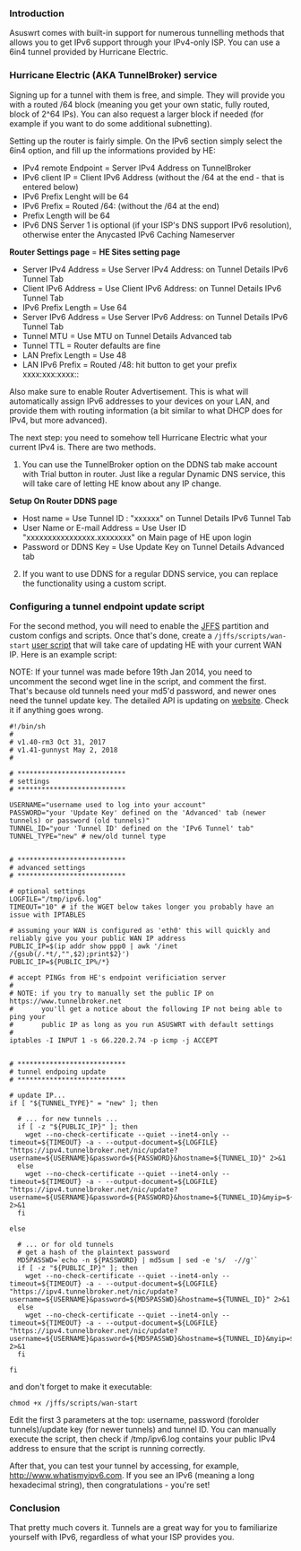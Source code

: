 ### Introduction

Asuswrt comes with built-in support for numerous tunnelling methods that allows you to get IPv6 support through your IPv4-only ISP.   You can use a 6in4 tunnel provided by Hurricane Electric.


### Hurricane Electric (AKA TunnelBroker) service

Signing up for a tunnel with them is free, and simple.  They will provide you with a routed /64 block (meaning you get your own static, fully routed, block of 2^64 IPs).  You can also request a larger block if needed (for example if you want to do some additional subnetting).

Setting up the router is fairly simple.  On the IPv6 section simply select the 6in4 option, and fill up the informations provided by HE:

* IPv4 remote Endpoint = Server IPv4 Address on TunnelBroker
* IPv6 client IP = Client IPv6 Address (without the /64 at the end - that is entered below)
* IPv6 Prefix Lenght will be 64
* IPv6 Prefix = Routed /64: (without the /64 at the end)
* Prefix Length will be 64
* IPv6 DNS Server 1 is optional (if your ISP's DNS support IPv6 resolution), otherwise enter the Anycasted IPv6 Caching Nameserver

**Router Settings page**  =  **HE  Sites setting page**
* Server IPv4 Address =  Use Server IPv4 Address: on Tunnel Details IPv6 Tunnel Tab
* Client IPv6 Address =  Use Client IPv6 Address: on Tunnel Details IPv6 Tunnel Tab
* IPv6 Prefix Length  =  Use 64
* Server IPv6 Address =  Use Server IPv6 Address: on Tunnel Details IPv6 Tunnel Tab
* Tunnel MTU 	      =  Use MTU  on Tunnel Details Advanced tab 
* Tunnel TTL 	      =  Router defaults are fine
* LAN Prefix Length   =  Use 48
* LAN IPv6 Prefix     =  Routed /48: hit button to  get your prefix xxxx:xxx:xxxx:: 


Also make sure to enable Router Advertisement.  This is what will automatically assign IPv6 addresses to your devices on your LAN, and provide them with routing information (a bit similar to what DHCP does for IPv4, but more advanced).

The next step: you need to somehow tell Hurricane Electric what your current IPv4 is.  There are two methods.

1) You can use the TunnelBroker option on the DDNS tab make account with Trial button in router. Just like a regular Dynamic DNS service, this will take care of letting HE know about any IP change.

**Setup On Router DDNS page**
* Host name                   = Use Tunnel ID : "xxxxxx" on Tunnel Details IPv6 Tunnel Tab
* User Name or E-mail Address = Use User ID "xxxxxxxxxxxxxxxx.xxxxxxxx" on Main page of HE upon login
* Password or DDNS Key        = Use Update Key on Tunnel Details Advanced tab 


2) If you want to use DDNS for a regular DDNS service, you can replace the functionality using a custom script.


### Configuring a tunnel endpoint update script

For the second method, you will need to enable the [JFFS](https://github.com/RMerl/asuswrt-merlin.ng/wiki/JFFS) partition and custom configs and scripts.  Once that's done, create a `/jffs/scripts/wan-start` [user script](https://github.com/RMerl/asuswrt-merlin.ng/wiki/User-scripts) that will take care of updating HE with your current WAN IP.  Here is an example script:

NOTE: If your tunnel was made before 19th Jan 2014, you need to uncomment the second wget line in the script, and comment the first. That's because old tunnels need your md5'd password, and newer ones need the tunnel update key. The detailed API is updating on [website](https://forums.he.net/index.php?topic=3153.0). Check it if anything goes wrong.

```
#!/bin/sh
#
# v1.40-rm3 Oct 31, 2017
# v1.41-gunnyst May 2, 2018
#

# ***************************
# settings
# ***************************

USERNAME="username used to log into your account"
PASSWORD="your 'Update Key' defined on the 'Advanced' tab (newer tunnels) or password (old tunnels)"
TUNNEL_ID="your 'Tunnel ID' defined on the 'IPv6 Tunnel' tab"
TUNNEL_TYPE="new" # new/old tunnel type


# ***************************
# advanced settings
# ***************************

# optional settings
LOGFILE="/tmp/ipv6.log"
TIMEOUT="10" # if the WGET below takes longer you probably have an issue with IPTABLES

# assuming your WAN is configured as 'eth0' this will quickly and reliably give you your public WAN IP address
PUBLIC_IP=$(ip addr show ppp0 | awk '/inet /{gsub(/.*t/,"",$2);print$2}')
PUBLIC_IP=${PUBLIC_IP%/*}

# accept PINGs from HE's endpoint verificiation server
#
# NOTE: if you try to manually set the public IP on https://www.tunnelbroker.net
#       you'll get a notice about the following IP not being able to ping your
#       public IP as long as you run ASUSWRT with default settings
#
iptables -I INPUT 1 -s 66.220.2.74 -p icmp -j ACCEPT


# ***************************
# tunnel endpoing update
# ***************************

# update IP...
if [ "${TUNNEL_TYPE}" = "new" ]; then

  # ... for new tunnels ...
  if [ -z "${PUBLIC_IP}" ]; then
    wget --no-check-certificate --quiet --inet4-only --timeout=${TIMEOUT} -a - --output-document=${LOGFILE} "https://ipv4.tunnelbroker.net/nic/update?username=${USERNAME}&password=${PASSWORD}&hostname=${TUNNEL_ID}" 2>&1
  else
    wget --no-check-certificate --quiet --inet4-only --timeout=${TIMEOUT} -a - --output-document=${LOGFILE} "https://ipv4.tunnelbroker.net/nic/update?username=${USERNAME}&password=${PASSWORD}&hostname=${TUNNEL_ID}&myip=${PUBLIC_IP}" 2>&1
  fi

else

  # ... or for old tunnels
  # get a hash of the plaintext password
  MD5PASSWD=`echo -n ${PASSWORD} | md5sum | sed -e 's/  -//g'`
  if [ -z "${PUBLIC_IP}" ]; then
    wget --no-check-certificate --quiet --inet4-only --timeout=${TIMEOUT} -a - --output-document=${LOGFILE} "https://ipv4.tunnelbroker.net/nic/update?username=${USERNAME}&password=${MD5PASSWD}&hostname=${TUNNEL_ID}" 2>&1
  else
    wget --no-check-certificate --quiet --inet4-only --timeout=${TIMEOUT} -a - --output-document=${LOGFILE} "https://ipv4.tunnelbroker.net/nic/update?username=${USERNAME}&password=${MD5PASSWD}&hostname=${TUNNEL_ID}&myip=${PUBLIC_IP}" 2>&1
  fi

fi
```

and don't forget to make it executable:
```
chmod +x /jffs/scripts/wan-start
```

Edit the first 3 parameters at the top: username, password (forolder tunnels)/update key (for newer tunnels) and tunnel ID. You can manually execute the script, then check if /tmp/ipv6.log contains your public IPv4 address to ensure that the script is running correctly.

After that, you can test your tunnel by accessing, for example, http://www.whatismyipv6.com.  If you see an IPv6 (meaning a long hexadecimal string), then congratulations - you're set!



### Conclusion

That pretty much covers it.  Tunnels are a great way for you to familiarize yourself with IPv6, regardless of what your ISP provides you.
